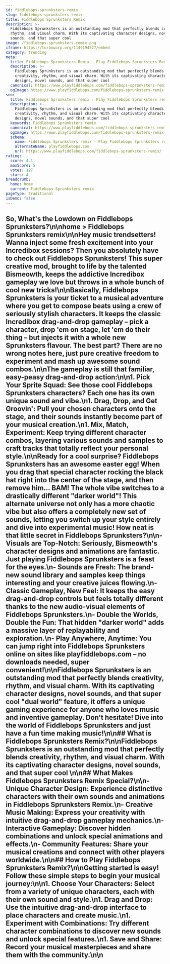 ```yaml
---
id: fiddlebops-sprunksters-remix
slug: fiddlebops-sprunksters-remix
title: Fiddlebops Sprunksters Remix
description: >-
  Fiddlebops Sprunksters is an outstanding mod that perfectly blends creativity,
  rhythm, and visual charm. With its captivating character designs, novel
  sounds, and that super cool 
image: /fiddlebops-sprunksters-remix.png
iframe: https://turbowarp.org/1149194527/embed
category: trending
meta:
  title: Fiddlebops Sprunksters Remix - Play Fiddlebops Sprunksters Remix Online
  description: >-
    Fiddlebops Sprunksters is an outstanding mod that perfectly blends
    creativity, rhythm, and visual charm. With its captivating character
    designs, novel sounds, and that super cool 
  canonical: https://www.playfiddlebops.com/fiddlebops-sprunksters-remix/
  ogImage: https://www.playfiddlebops.com/fiddlebops-sprunksters-remix.png
seo:
  title: Fiddlebops Sprunksters remix - Play Fiddlebops Sprunksters remix Online
  description: >-
    Fiddlebops Sprunksters is an outstanding mod that perfectly blends
    creativity, rhythm, and visual charm. With its captivating character
    designs, novel sounds, and that super cool 
  keywords: Fiddlebops Sprunksters remix
  canonical: https://www.playfiddlebops.com/fiddlebops-sprunksters-remix/
  ogImage: https://www.playfiddlebops.com/fiddlebops-sprunksters-remix.png
  schema:
    name: Fiddlebops Sprunksters remix - Play Fiddlebops Sprunksters remix Online
    alternateName: playfiddlebops.com
    url: https://www.playfiddlebops.com/fiddlebops-sprunksters-remix/
rating:
  score: 4.1
  maxScore: 5
  votes: 127
  stars: 4
breadcrumb:
  home: home
  current: Fiddlebops Sprunksters remix
pageType: traditional
isDemo: false
---
```


## So, What's the Lowdown on Fiddlebops Sprunksters?\n\nhome > Fiddlebops Sprunksters remix\n\nHey music trendsetters! Wanna inject some fresh excitement into your Incredibox sessions? Then you absolutely have to check out Fiddlebops Sprunksters! This super creative mod, brought to life by the talented Bismeowth, keeps the addictive Incredibox gameplay we love but throws in a whole bunch of cool new tricks!\n\nBasically, Fiddlebops Sprunksters is your ticket to a musical adventure where you get to compose beats using a crew of seriously stylish characters. It keeps the classic Incredibox drag-and-drop gameplay – pick a character, drop 'em on stage, let 'em do their thing – but injects it with a whole new Sprunksters flavour. The best part? There are no wrong notes here, just pure creative freedom to experiment and mash up awesome sound combos.\n\nThe gameplay is still that familiar, easy-peasy drag-and-drop action:\n\n1. **Pick Your Sprite Squad**: See those cool Fiddlebops Sprunksters characters? Each one has its own unique sound and vibe.\n1. **Drag, Drop, and Get Groovin'**: Pull your chosen characters onto the stage, and their sounds instantly become part of your musical creation.\n1. **Mix, Match, Experiment**: Keep trying different character combos, layering various sounds and samples to craft tracks that totally reflect your personal style.\n\nReady for a cool surprise? Fiddlebops Sprunksters has an awesome easter egg! When you drag that special character rocking the black hat right into the center of the stage, and then remove him... BAM! The whole vibe switches to a drastically different "darker world"! This alternate universe not only has a more chaotic vibe but also offers a completely new set of sounds, letting you switch up your style entirely and dive into experimental music! How neat is that little secret in Fiddlebops Sprunksters?\n\n- **Visuals are Top-Notch**: Seriously, Bismeowth's character designs and animations are fantastic. Just playing Fiddlebops Sprunksters is a feast for the eyes.\n- **Sounds are Fresh**: The brand-new sound library and samples keep things interesting and your creative juices flowing.\n- **Classic Gameplay, New Feel**: It keeps the easy drag-and-drop controls but feels totally different thanks to the new audio-visual elements of Fiddlebops Sprunksters.\n- **Double the Worlds, Double the Fun**: That hidden "darker world" adds a massive layer of replayability and exploration.\n- **Play Anywhere, Anytime**: You can jump right into Fiddlebops Sprunksters online on sites like playfiddlebops.com – no downloads needed, super convenient!\n\nFiddlebops Sprunksters is an outstanding mod that perfectly blends creativity, rhythm, and visual charm. With its captivating character designs, novel sounds, and that super cool "dual world" feature, it offers a unique gaming experience for anyone who loves music and inventive gameplay. Don't hesitate! Dive into the world of Fiddlebops Sprunksters and just have a fun time making music!\n\n## What is Fiddlebops Sprunksters Remix?\n\nFiddlebops Sprunksters is an outstanding mod that perfectly blends creativity, rhythm, and visual charm. With its captivating character designs, novel sounds, and that super cool \n\n## What Makes Fiddlebops Sprunksters Remix Special?\n\n- **Unique Character Design**: Experience distinctive characters with their own sounds and animations in Fiddlebops Sprunksters Remix.\n- **Creative Music Making**: Express your creativity with intuitive drag-and-drop gameplay mechanics.\n- **Interactive Gameplay**: Discover hidden combinations and unlock special animations and effects.\n- **Community Features**: Share your musical creations and connect with other players worldwide.\n\n## How to Play Fiddlebops Sprunksters Remix?\n\nGetting started is easy! Follow these simple steps to begin your musical journey:\n\n1. **Choose Your Characters**: Select from a variety of unique characters, each with their own sound and style.\n1. **Drag and Drop**: Use the intuitive drag-and-drop interface to place characters and create music.\n1. **Experiment with Combinations**: Try different character combinations to discover new sounds and unlock special features.\n1. **Save and Share**: Record your musical masterpieces and share them with the community.\n\n